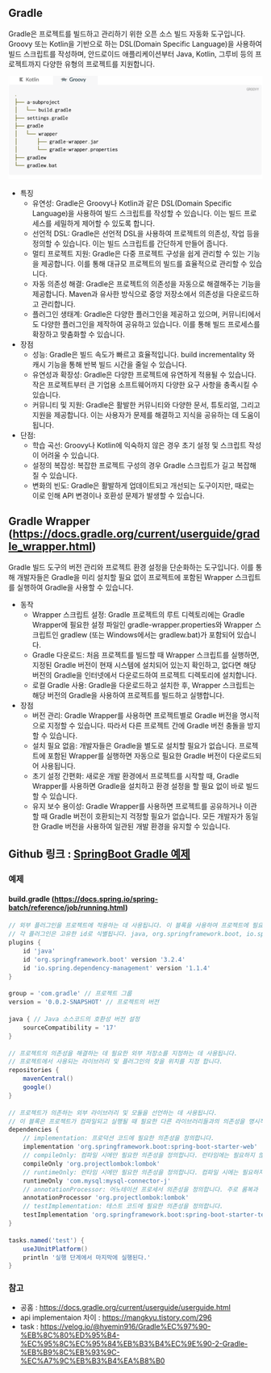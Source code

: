 ## Gradle
Gradle은 프로젝트를 빌드하고 관리하기 위한 오픈 소스 빌드 자동화 도구입니다. Groovy 또는 Kotlin을 기반으로 하는 DSL(Domain Specific Language)을 사용하여 빌드 스크립트를 작성하며, 안드로이드 애플리케이션부터 Java, Kotlin, 그루비 등의 프로젝트까지 다양한 유형의 프로젝트를 지원합니다.

![1.png](1.png)
* 특징
  * 유연성: Gradle은 Groovy나 Kotlin과 같은 DSL(Domain Specific Language)을 사용하여 빌드 스크립트를 작성할 수 있습니다. 이는 빌드 프로세스를 세밀하게 제어할 수 있도록 합니다.
  * 선언적 DSL: Gradle은 선언적 DSL을 사용하여 프로젝트의 의존성, 작업 등을 정의할 수 있습니다. 이는 빌드 스크립트를 간단하게 만들어 줍니다.
  * 멀티 프로젝트 지원: Gradle은 다중 프로젝트 구성을 쉽게 관리할 수 있는 기능을 제공합니다. 이를 통해 대규모 프로젝트의 빌드를 효율적으로 관리할 수 있습니다.
  * 자동 의존성 해결: Gradle은 프로젝트의 의존성을 자동으로 해결해주는 기능을 제공합니다. Maven과 유사한 방식으로 중앙 저장소에서 의존성을 다운로드하고 관리합니다.
  * 플러그인 생태계: Gradle은 다양한 플러그인을 제공하고 있으며, 커뮤니티에서도 다양한 플러그인을 제작하여 공유하고 있습니다. 이를 통해 빌드 프로세스를 확장하고 맞춤화할 수 있습니다.
* 장점
  * 성능: Gradle은 빌드 속도가 빠르고 효율적입니다. build incrementality 와 캐시 기능을 통해 반복 빌드 시간을 줄일 수 있습니다.
  * 유연성과 확장성: Gradle은 다양한 프로젝트에 유연하게 적용될 수 있습니다. 작은 프로젝트부터 큰 기업용 소프트웨어까지 다양한 요구 사항을 충족시킬 수 있습니다.
  * 커뮤니티 및 지원: Gradle은 활발한 커뮤니티와 다양한 문서, 튜토리얼, 그리고 지원을 제공합니다. 이는 사용자가 문제를 해결하고 지식을 공유하는 데 도움이 됩니다.
* 단점:
  * 학습 곡선: Groovy나 Kotlin에 익숙하지 않은 경우 초기 설정 및 스크립트 작성이 어려울 수 있습니다.
  * 설정의 복잡성: 복잡한 프로젝트 구성의 경우 Gradle 스크립트가 길고 복잡해질 수 있습니다.
  * 변화의 빈도: Gradle은 활발하게 업데이트되고 개선되는 도구이지만, 때로는 이로 인해 API 변경이나 호환성 문제가 발생할 수 있습니다.

## Gradle Wrapper (https://docs.gradle.org/current/userguide/gradle_wrapper.html)
Gradle 빌드 도구의 버전 관리와 프로젝트 환경 설정을 단순화하는 도구입니다. 이를 통해 개발자들은 Gradle을 미리 설치할 필요 없이 프로젝트에 포함된 Wrapper 스크립트를 실행하여 Gradle을 사용할 수 있습니다.
* 동작 
  * Wrapper 스크립트 설정: Gradle 프로젝트의 루트 디렉토리에는 Gradle Wrapper에 필요한 설정 파일인 gradle-wrapper.properties와 Wrapper 스크립트인 gradlew (또는 Windows에서는 gradlew.bat)가 포함되어 있습니다.
  * Gradle 다운로드: 처음 프로젝트를 빌드할 때 Wrapper 스크립트를 실행하면, 지정된 Gradle 버전이 현재 시스템에 설치되어 있는지 확인하고, 없다면 해당 버전의 Gradle을 인터넷에서 다운로드하여 프로젝트 디렉토리에 설치합니다.
  * 로컬 Gradle 사용: Gradle을 다운로드하고 설치한 후, Wrapper 스크립트는 해당 버전의 Gradle을 사용하여 프로젝트를 빌드하고 실행합니다.
* 장점
  * 버전 관리: Gradle Wrapper를 사용하면 프로젝트별로 Gradle 버전을 명시적으로 지정할 수 있습니다. 따라서 다른 프로젝트 간에 Gradle 버전 충돌을 방지할 수 있습니다.
  * 설치 필요 없음: 개발자들은 Gradle을 별도로 설치할 필요가 없습니다. 프로젝트에 포함된 Wrapper를 실행하면 자동으로 필요한 Gradle 버전이 다운로드되어 사용됩니다.
  * 초기 설정 간편화: 새로운 개발 환경에서 프로젝트를 시작할 때, Gradle Wrapper를 사용하면 Gradle을 설치하고 환경 설정을 할 필요 없이 바로 빌드할 수 있습니다.
  * 유지 보수 용이성: Gradle Wrapper를 사용하면 프로젝트를 공유하거나 이관할 때 Gradle 버전이 호환되는지 걱정할 필요가 없습니다. 모든 개발자가 동일한 Gradle 버전을 사용하여 일관된 개발 환경을 유지할 수 있습니다.

## Github 링크 : [SpringBoot Gradle 예제](https://github.com/devHjlee/Blog-Spring/tree/master/gradle)

### 예제

#### build.gradle (https://docs.spring.io/spring-batch/reference/job/running.html)

``` groovy    
// 외부 플러그인을 프로젝트에 적용하는 데 사용됩니다. 이 블록을 사용하여 프로젝트에 필요한 플러그인을 선언하고 버전을 지정할 수 있습니다.
// 각 플러그인은 고유한 id로 식별됩니다. java, org.springframework.boot, io.spring.dependency-management
plugins {
	id 'java'
	id 'org.springframework.boot' version '3.2.4'
	id 'io.spring.dependency-management' version '1.1.4'
}

group = 'com.gradle' // 프로젝트 그룹
version = '0.0.2-SNAPSHOT' // 프로젝트의 버전

java { // Java 소스코드의 호환성 버전 설정
	sourceCompatibility = '17'
}

// 프로젝트의 의존성을 해결하는 데 필요한 외부 저장소를 지정하는 데 사용됩니다.
// 프로젝트에서 사용되는 라이브러리 및 플러그인의 찾을 위치를 지정 합니다.
repositories {
	mavenCentral()
	google()
}

// 프로젝트가 의존하는 외부 라이브러리 및 모듈을 선언하는 데 사용됩니다.
// 이 블록은 프로젝트가 컴파일되고 실행될 때 필요한 다른 라이브러리들과의 의존성을 명시적으로 정의합니다.
dependencies {
	// implementation: 프로덕션 코드에 필요한 의존성을 정의합니다.
	implementation 'org.springframework.boot:spring-boot-starter-web'
	// compileOnly: 컴파일 시에만 필요한 의존성을 정의합니다. 런타임에는 필요하지 않습니다.
	compileOnly 'org.projectlombok:lombok'
	// runtimeOnly: 런타임 시에만 필요한 의존성을 정의합니다. 컴파일 시에는 필요하지 않습니다.
	runtimeOnly 'com.mysql:mysql-connector-j'
	// annotationProcessor: 어노테이션 프로세서 의존성을 정의합니다. 주로 롬복과 같은 라이브러리를 사용할 때 필요합니다.
	annotationProcessor 'org.projectlombok:lombok'
	// testImplementation: 테스트 코드에 필요한 의존성을 정의합니다.
	testImplementation 'org.springframework.boot:spring-boot-starter-test'
}

tasks.named('test') {
	useJUnitPlatform()
	println '실행 단계에서 마지막에 실행된다.'
}
```   


### 참고
* 공홈 : https://docs.gradle.org/current/userguide/userguide.html
* api implementaion 차이 : https://mangkyu.tistory.com/296
* task : https://velog.io/@hyemin916/Gradle%EC%97%90-%EB%8C%80%ED%95%B4-%EC%95%8C%EC%95%84%EB%B3%B4%EC%9E%90-2-Gradle-%EB%B9%8C%EB%93%9C-%EC%A7%9C%EB%B3%B4%EA%B8%B0